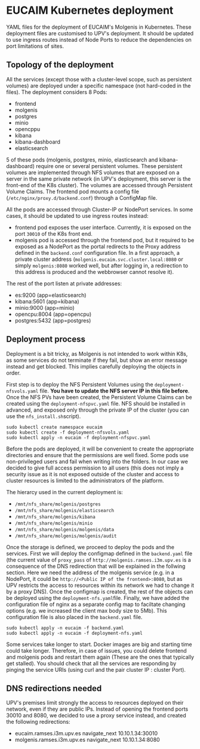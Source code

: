 # EUCAIM Kubernetes deployment 

YAML files for the deployment of EUCAIM's Molgenis in Kubernetes. These deployment files are customised to UPV's deployment. It should be updated to use ingress routes instead of Node Ports to reduce the dependencies on port limitations of sites.

## Topology of the deployment

All the services (except those with a cluster-level scope, such as persistent volumes) are deployed under a specific namespace (not hard-coded in the files). The deployment considers 8 Pods:
- frontend
- molgenis
- postgres
- minio
- opencppu
- kibana
- kibana-dashboard
- elasticsearch

5 of these pods (molgenis, postgres, minio, elasticsearch and kibana-dashboard) require one or several persistent volumes. These persistent volumes are implemented through NFS volumes that are exposed on a server in the same private network (in UPV's deployment, this server is the front-end of the K8s cluster). The volumes are accessed through Persistent Volume Claims. The frontend pod mounts a config file (`/etc/nginx/proxy.d/backend.conf`) through a ConfigMap file.

All the pods are accessed through Cluster-IP or NodePort services. In some cases, it should be updated to use ingress routes instead:
- frontend pod exposes the user interface. Currently, it is exposed on the port `30010` of the K8s front end.
- molgenis pod is accessed through the frontend pod, but it required to be exposed as a NodePort as the portal redirects to the Proxy address defined in the `backend.conf` configuration file. In a first approach, a private cluster address (`molgenis.eucaim.svc.cluster.local:8080` or simply `molgenis:8080` worked well, but after logging in, a redirection to this address is produced and the webbrowser cannot resolve it).

The rest of the port listen at private addresses:
- es:9200 (app=elasticsearch)
- kibana:5601 (app=kibana)
- minio:9000 (app=minio)
- opencpu:8004 (app=opencpu)
- postgres:5432 (app=postgres)

## Deployment process
Deployment is a bit tricky, as Molgenis is not intended to work within K8s, as some services do not terminate if they fail, but show an error message instead and get blocked. This implies carefully deploying the objects in order.

First step is to deploy the NFS Persistent Volumes using the `deployment-nfsvols.yaml` file. **You have to update the NFS server IP in this file before**. Once the NFS PVs have been created, the Persistent Volume Claims can be created using the `deployment-nfspvc.yaml` file. NFS should be installed in advanced, and exposed only through the private IP of the cluster (you can use the `nfs_install.sh`script).

```
sudo kubectl create namespace eucaim
sudo kubectl create -f deployment-nfsvols.yaml
sudo kubectl apply -n eucaim -f deployment-nfspvc.yaml
```

Before the pods are deployed, it will be convenient to create the appropriate directories and ensure that the permissions are well fixed. Some pods use non-privileged users and fail when writing into the folders. In our case we decided to give full access permission to all users (this does not imply a security issue as it is not exposed outside of the cluster and access to cluster resources is limited to the administrators of the platform.

The hierarcy used in the current deployment is:
- `/mnt/nfs_share/molgenis/postgres`
- `/mnt/nfs_share/molgenis/elasticsearch`
- `/mnt/nfs_share/molgenis/kibana`
- `/mnt/nfs_share/molgenis/minio`
- `/mnt/nfs_share/molgenis/molgenis/data`
- `/mnt/nfs_share/molgenis/molgenis/audit`

Once the storage is defined, we proceed to deploy the pods and the services. First we will deploy the configmap defined in the `backend.yaml` file (the current value of `proxy_pass` of `http://molgenis.ramses.i3m.upv.es` is a consequence of the DNS redirection that will be explained in the follwing section. Here we need the address of the molgenis service (e.g. in a NodePort, it could be `http://<Public IP of the frontend>:8080`, but as UPV restricts the access to resources within its network we had to change it by a proxy DNS). Once the configmap is created, the rest of the objects can be deployed using the `deployment-nfs.yaml`file. Finally, we have added the configuration file of nginx as a separate config map to faciltate changing options (e.g. we increased the client max body size to 5Mb). This configuration file is also placed in the `backend.yaml` file.

```
sudo kubectl apply -n eucaim -f backend.yaml
sudo kubectl apply -n eucaim -f deployment-nfs.yaml
```

Some services take longer to start. Docker images are big and starting time could take longer. Therefore, in case of issues, you could delete frontend and molgenis pods and restart them again (These are the ones that typically get stalled). You should check that all the services are responding by pinging the service URIs (using curl and the pair cluster IP : cluster Port).

## DNS redirections needed

UPV's premises limit strongly the access to resources deployed on their network, even if they are public IPs. Instead of opening the frontend ports 30010 and 8080, we decided to use a proxy service instead, and created the following redirections:
- eucaim.ramses.i3m.upv.es navigate_next 10.10.1.34:30010
- molgenis.ramses.i3m.upv.es navigate_next 10.10.1.34:8080
